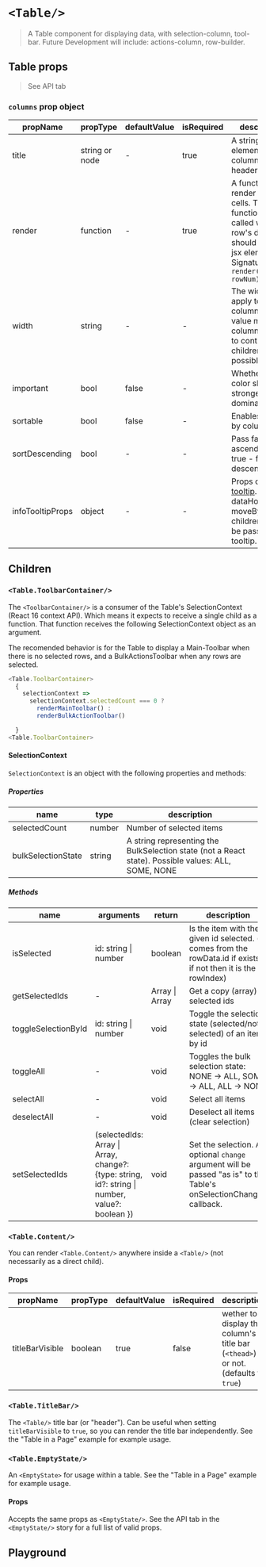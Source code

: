 # `<Table/>`

> A Table component for displaying data, with selection-column, tool-bar.
> Future Development will include: actions-column, row-builder.

## Table props
> See API tab

### `columns` prop object

| propName | propType | defaultValue | isRequired | description |
|----------|----------|--------------|------------|-------------|
| title | string or node | - | true | A string or any element, the column's header title  |
| render | function | - | true | A function to render column cells. The function will be called with each row's data and should return a jsx element. Signature: `render(rowData, rowNum)` |
| width | string | - | - | The width to apply to the column. No value means column will try to contain its children, if possible.  |
| important | bool | false | - | Whether font color should be stronger, more dominant |
| sortable | bool | false | - | Enables sorting by column |
| sortDescending | bool | - | - | Pass false - for ascending sort, true - for descending|
| infoTooltipProps | object | - | - | Props object for [tooltip](https://wix-wix-style-react.surge.sh/?selectedKind=7.%20Tooltips&selectedStory=7.1.%20Tooltip&full=0&addons=0&stories=1&panelRight=0). Note: dataHook, moveBy and children will not be passed to tooltip. |

## Children

### `<Table.ToolbarContainer/>`

The `<ToolbarContainer/>` is a consumer of the Table's SelectionContext (React 16 context API). Which means it expects to receive a single child as a function. That function receives the following SelectionContext object as an argument.

The recomended behavior is for the Table to display a Main-Toolbar when there is no selected rows, and a BulkActionsToolbar when any rows are selected.


```js
<Table.ToolbarContainer>
  {
    selectionContext =>
      selectionContext.selectedCount === 0 ?
        renderMainToolbar() :
        renderBulkActionToolbar()

  }
<Table.ToolbarContainer>
```

#### SelectionContext

`SelectionContext` is an object with the following properties and methods:

##### Properties
| name | type | description |
|----------|----------|--------------|
| selectedCount | number | Number of selected items | 
| bulkSelectionState | string | A string representing the BulkSelection state (not a React state). Possible values: ALL, SOME, NONE |

##### Methods
| name | arguments | return | description |
|----------|----------|--------------|--------------|
| isSelected | id: string &#124; number | boolean | Is the item with the given id selected. (id comes from the rowData.id if exists, if not then it is the rowIndex)  |
|getSelectedIds| - | Array<string> &#124; Array<number> |Get a copy (array) of selected ids|
|toggleSelectionById| id: string &#124; number | void |Toggle the selection state (selected/not-selected) of an item by id |
|toggleAll| - | void | Toggles the bulk selection state: NONE -> ALL, SOME -> ALL, ALL -> NONE  |
|selectAll| - | void | Select all items |
|deselectAll| - | void | Deselect all items (clear selection) |
|setSelectedIds|(selectedIds: Array<string> &#124; Array<number>, change?: {type: string, id?: string &#124; number, value?: boolean }) | void | Set the selection. An optional `change` argument will be passed "as is" to the Table's onSelectionChanged callback. |

### `<Table.Content/>`
You can render `<Table.Content/>` anywhere inside a `<Table/>` (not necessarily as a direct child).

#### Props

| propName | propType | defaultValue | isRequired | description |
|----------|----------|--------------|------------|-------------|
| titleBarVisible | boolean | true | false | wether to display the column's title bar (`<thead>`) or not. (defaults to  `true`) |

### `<Table.TitleBar/>`

The `<Table/>` title bar (or "header"). Can be useful when setting `titleBarVisible` to `true`, so
you can render the title bar independently. See the "Table in a Page" example for example usage.

### `<Table.EmptyState/>`

An `<EmptyState>` for usage within a table. See the "Table in a Page" example for example usage.

#### Props

Accepts the same props as `<EmptyState/>`. See the API tab in the `<EmptyState/>` story for a full
list of valid props.

## Playground
